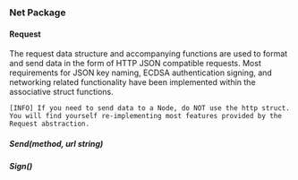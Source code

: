 ### Net Package

#### Request
The request data structure and accompanying functions are used to format and send data in the form of HTTP JSON compatible requests. 
Most requirements for JSON key naming, ECDSA authentication signing, and networking related functionality have been implemented within the associative struct functions.

```[INFO] If you need to send data to a Node, do NOT use the http struct. You will find yourself re-implementing most features provided by the Request abstraction.```

##### Send(method, url string)
##### Sign()